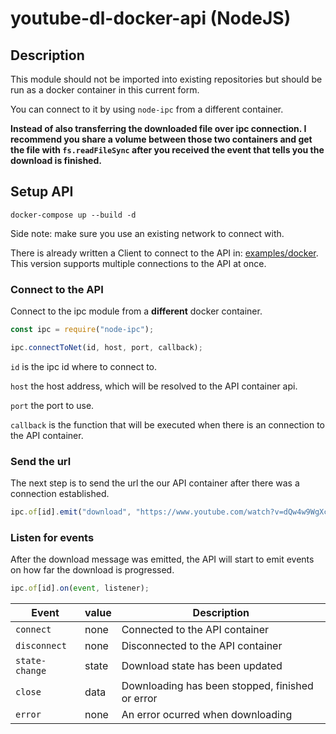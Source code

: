 # youtube-dl-docker-api (NodeJS)

## Description

This module should not be imported into existing repositories but should be run as a docker container in this current form.

You can connect to it by using `node-ipc` from a different container.

**Instead of also transferring the downloaded file over ipc connection. I recommend you share a volume between those two containers and get the file with `fs.readFileSync` after you received the event that tells you the download is finished.**

## Setup API

`docker-compose up --build -d`

Side note: make sure you use an existing network to connect with.

There is already written a Client to connect to the API in:
[examples/docker](https://github.com/jorenvandeweyer/youtube-dl-docker-api/tree/master/examples/docker).
This version supports multiple connections to the API at once.

### Connect to the API

Connect to the ipc module from a **different** docker container.

```javascript
const ipc = require("node-ipc");

ipc.connectToNet(id, host, port, callback);
```

`id` is the ipc id where to connect to.

`host` the host address, which will be resolved to the API container api.

`port` the port to use.

`callback` is the function that will be executed when there is an connection to the API container.

### Send the url

The next step is to send the url the our API container after there was a connection established.

```javascript
ipc.of[id].emit("download", "https://www.youtube.com/watch?v=dQw4w9WgXcQ");
```

### Listen for events

After the download message was emitted, the API will start to emit events on how far the download is progressed.

```javascript
ipc.of[id].on(event, listener);
```

| Event          | value | Description                                     |
| -------------- | ----- | ----------------------------------------------- |
| `connect`      | none  | Connected to the API container                  |
| `disconnect`   | none  | Disconnected to the API container               |
| `state-change` | state | Download state has been updated                 |
| `close`        | data  | Downloading has been stopped, finished or error |
| `error`        | none  | An error ocurred when downloading               |

